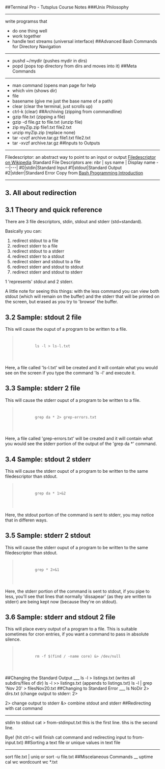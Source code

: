 ##Terminal Pro - Tutsplus Course Notes
###Unix Philosophy
___
write programss that 
+ do one thing well
+ work together
+ handle text streams (universal interface)
##Advanced Bash Commands for Directory Navigation
___
+ pushd ~/mydir (pushes mydir in dirs)
+ popd (pops top directory from dirs and moves into it)
##Meta Commands
___
+ man command (opens man page for help
+ which vim (shows dir)
+ file
+ basename (give me just the base name of a path)
+ clear (clear the terminal, just scrolls up)
+ ctrl-k (clear)
##Archiving (zipping from commandline)
+ gzip file.txt (zipping a file)
+ gzip -d file.gz to file.txt (unzip file)
+ zip myZip.zip file1.txt file2.txt
+ unzip myZip.zip (replace none)
+ tar -cvzf archive.tar.gz file1.txt file2.txt
+ tar -xvzf archive.tar.gz
##Inputs to Outputs
___
Filedescriptor: an abstract way to point to an input or output
[Filedescriptor on Wikipedia](https://en.wikipedia.org/wiki/File_descriptor)
Standard File Descriptors are:
nbr | sys name | Display name
---|---|
#0|stdin|Standard Input
#1|stdout|Standard Output
#2|stderr|Standard Error
Copy from [Bash Programming Introduction](http://www-rohan.sdsu.edu/doc/bash/HOWTO/Bash-Prog-Intro-HOWTO.html#toc1)
___
<H2><A NAME="s3">3. All about redirection</A>        </H2>

<H2><A NAME="ss3.1">3.1 Theory and quick reference</A>
        </H2>

<P> There are 3 file descriptors, stdin, stdout and stderr (std=standard).
<P>
<P>Basically you can:
<OL>
<LI> redirect stdout to a file</LI>
<LI> redirect stderr to a file</LI>
<LI> redirect stdout to a stderr </LI>
<LI> redirect stderr to a stdout </LI>
<LI> redirect stderr and stdout to a file </LI>
<LI> redirect stderr and stdout to stdout </LI>
<LI> redirect stderr and stdout to stderr</LI>
</OL>

1 'represents' stdout and 2 stderr.
<P> A little note for seeing this things: with the less command you can view both stdout 
(which will remain on the buffer) and the stderr that will be printed on the screen, but erased as 
you try to 'browse' the buffer. 
<H2><A NAME="ss3.2">3.2 Sample: stdout 2 file  </A>
</H2>

<P> This will cause the ouput of a program to be written to a file.
<BLOCKQUOTE><CODE>
<PRE>
        ls -l > ls-l.txt
        
</PRE>
</CODE></BLOCKQUOTE>

Here, a file called 'ls-l.txt' will be created and it will contain what you would see on the 
screen if you type the command 'ls -l' and execute it.
<H2><A NAME="ss3.3">3.3 Sample: stderr 2 file  </A>
</H2>

<P> This will cause the stderr ouput of a program to be written to a file.
<BLOCKQUOTE><CODE>
<PRE>
        grep da * 2> grep-errors.txt
        
</PRE>
</CODE></BLOCKQUOTE>

Here, a file called 'grep-errors.txt' will be created and it will contain what you would see
the stderr portion of the output of the 'grep da *' command.
<H2><A NAME="ss3.4">3.4 Sample: stdout 2 stderr</A>
        </H2>

<P> This will cause the stderr ouput of a program to be written to the same filedescriptor 
than stdout.
<BLOCKQUOTE><CODE>
<PRE>
        grep da * 1>&amp;2 
        
</PRE>
</CODE></BLOCKQUOTE>

Here, the stdout portion of the command is sent to stderr, you may notice that in differen ways.
<H2><A NAME="ss3.5">3.5 Sample: stderr 2 stdout        </A>
</H2>

<P> This will cause the stderr ouput of a program to be written to the same filedescriptor 
than stdout.
<BLOCKQUOTE><CODE>
<PRE>
        grep * 2>&amp;1
        
</PRE>
</CODE></BLOCKQUOTE>

Here, the stderr portion of the command is sent to stdout, if you pipe to less, you'll see that
lines that normally 'dissapear' (as they are written to stderr) are being kept now (because
they're on stdout). 
<H2><A NAME="ss3.6">3.6 Sample: stderr and stdout 2 file       </A>
</H2>

<P> This will place every output of a program to a file. This is suitable sometimes 
for cron entries, if you want a command to pass in absolute silence.  
<BLOCKQUOTE><CODE>
<PRE>
        rm -f $(find / -name core) &amp;> /dev/null 
        
</PRE>
</CODE></BLOCKQUOTE>
##Changing the Standard Output
___
ls -l > listings.txt (writes all subdirs/files of dir)
ls -l >> listings.txt (appends to listings.txt)
ls -l | grep 'Nov 20' > filesNov20.txt
##Changing to Standard Error
___
ls NoDir 2> dirs.txt (change output to stderr: 2>

2> change output to stderr
&> combine stdout and stderr
##Redirecting with cat command
___
stdin to stdout
cat > from-stdinput.txt
this is the first line.
tihs is the second line.


Bye!
(hit ctrl-c will finish cat command and redirecting input  to from-input.txt)
##Sorting a text file or unique values in text file
___
sort file.txt | uniq
or
sort -u file.txt
##Miscelaneous Commands
__
uptime
cal
wc wordcount
wc *.txt







